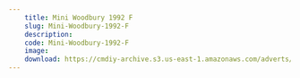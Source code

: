 ```yaml
---
    title: Mini Woodbury 1992 F
    slug: Mini-Woodbury-1992-F
    description:
    code: Mini-Woodbury-1992-F
    image:
    download: https://cmdiy-archive.s3.us-east-1.amazonaws.com/adverts/documents/Mini+Woodbury+1992+F.pdf
---
```

<!-- Content of the page -->

##
        